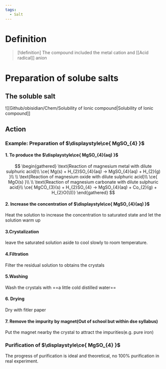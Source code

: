 ```yaml
---
tags:
  - Salt
---
```

$\newcommand{\l}{\mathcal l }$
# Definition
> [!definition]
> The compound included the metal cation and [[Acid radical]] anion 




# Preparation of solube salts

## The soluble salt 
![[Github/obisidian/Chem/Solubility of Ionic compound|Solubility of Ionic compound]]



## Action 


### Example: Preparation of $\displaystyle\ce{ MgSO_{4} }$
#### 1. To produce the $\displaystyle\ce{ MgSO_{4}(aq) }$
$$
\begin{gathered}
\text{Reaction of magnesium metal with dilute sulphuric acid}\\
\ce{ Mg(s) + H_{2}SO_{4}(aq) -> MgSO_{4}(aq) + H_{2}(g) }\\
\\
\text{Reaction of magnesium oxide with dilute sulphuric acid}\\
\ce{ MgO(s) }\\
\\
\text{Reaction of magnesium carbonate with dilute sulphuric acid}\\
\ce{ MgCO_{3}(s) + H_{2}SO_{4}  -> MgSO_{4}(aq) + Co_{2}(g) + H_{2}O(\l))}
\end{gathered}
$$

#### 2. Increase the concentration of $\displaystyle\ce{ MgSO_{4}(aq) }$
   Heat the solution to increase the concentration to saturated state and let the solution warm up

#### 3.Crystalization 
leave the saturated solution aside to cool slowly to room temperature.
#### 4.Filtration 
Filter the residual solution to obtains the crystals 

#### 5.Washing 
Wash the crystals with ==a little cold distilled water==

#### 6. Drying 
Dry with fitler paper 

#### 7. Remove the impurity by magnet(Out of school  but within dse syllabus)
Put the magnet nearby the crystal to attract the impurities(e.g. pure iron) 

### Purification of $\displaystyle\ce{ MgSO_{4} }$ 
The progress of purification is ideal and theoretical, no 100% purification in real experiment.

